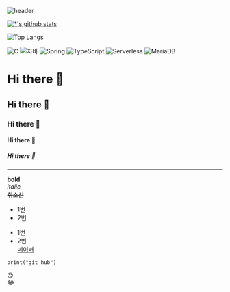 ![header](https://capsule-render.vercel.app/api?type=egg&color=auto&height=300&section=header&text=깃허브%20특강&fontSize=90&animation=scaleln)

[![*'s github stats](https://github-readme-stats.vercel.app/api?username=Hyelyn-Ju)](https://github.com/Hyelyn-Ju)

[![Top Langs](https://github-readme-stats.vercel.app/api/top-langs/?username=Hyelyn-Ju)](https://github.com/Hyelyn-Ju/github-readme-stats)

![C](https://img.shields.io/badge/-C-123456?style=flat-square&logo=C&logoColor=black)
![자바](https://img.shields.io/badge/-자바-007396?style=flat&logo=Java&logoColor=ffffff)
![Spring](https://img.shields.io/badge/-Spring-6DB33F?style=for-the-badge&logo=Spring&logoColor=white)
![TypeScript](https://img.shields.io/badge/-TypeScript-3178C6?style=flat-square&logo=TypeScript&logoColor=white)
![Serverless](https://img.shields.io/badge/-Serverless-FD5750?style=flat-square&logo=Serverless&logoColor=magenta)
![MariaDB](https://img.shields.io/badge/-MariaDB-1F305F?style=flat-square&logo=mariadb&logoColor=white)


# Hi there 👋
## Hi there 👋
### Hi there 👋
#### Hi there 👋
##### Hi there 👋

---
**bold**<br>
*italic*<br>
~~취소선~~<br>

* 1번
* 2번
- 1번
- 2번<br>
[네이버](https://www.naver/com)

```
print("git hub")
```

:smirk:<br>
:joy:
